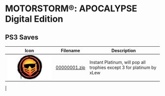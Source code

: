 # MOTORSTORM®: APOCALYPSE Digital Edition

## PS3 Saves

| Icon | Filename | Description |
|------|----------|-------------|
| ![MOTORSTORM®: APOCALYPSE Digital Edition](ICON0.PNG) | [00000001.zip](00000001.zip) | Instant Platinum, will pop all trophies except 3 for platinum by xLew
 |
